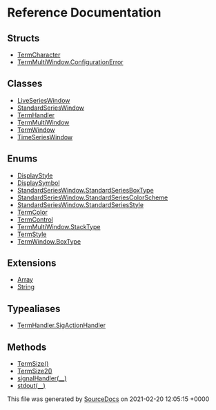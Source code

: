 # Reference Documentation

## Structs

-   [TermCharacter](structs/TermCharacter.md)
-   [TermMultiWindow.ConfigurationError](structs/TermMultiWindow.ConfigurationError.md)

## Classes

-   [LiveSeriesWindow](classes/LiveSeriesWindow.md)
-   [StandardSeriesWindow](classes/StandardSeriesWindow.md)
-   [TermHandler](classes/TermHandler.md)
-   [TermMultiWindow](classes/TermMultiWindow.md)
-   [TermWindow](classes/TermWindow.md)
-   [TimeSeriesWindow](classes/TimeSeriesWindow.md)

## Enums

-   [DisplayStyle](enums/DisplayStyle.md)
-   [DisplaySymbol](enums/DisplaySymbol.md)
-   [StandardSeriesWindow.StandardSeriesBoxType](enums/StandardSeriesWindow.StandardSeriesBoxType.md)
-   [StandardSeriesWindow.StandardSeriesColorScheme](enums/StandardSeriesWindow.StandardSeriesColorScheme.md)
-   [StandardSeriesWindow.StandardSeriesStyle](enums/StandardSeriesWindow.StandardSeriesStyle.md)
-   [TermColor](enums/TermColor.md)
-   [TermControl](enums/TermControl.md)
-   [TermMultiWindow.StackType](enums/TermMultiWindow.StackType.md)
-   [TermStyle](enums/TermStyle.md)
-   [TermWindow.BoxType](enums/TermWindow.BoxType.md)

## Extensions

-   [Array](extensions/Array.md)
-   [String](extensions/String.md)

## Typealiases

-   [TermHandler.SigActionHandler](typealiases/TermHandler.SigActionHandler.md)

## Methods

-   [TermSize()](methods/TermSize().md)
-   [TermSize2()](methods/TermSize2().md)
-   [signalHandler(__)](methods/signalHandler(__).md)
-   [stdout(__)](methods/stdout(__).md)

This file was generated by [SourceDocs](https://github.com/eneko/SourceDocs) on 2021-02-20 12:05:15 +0000